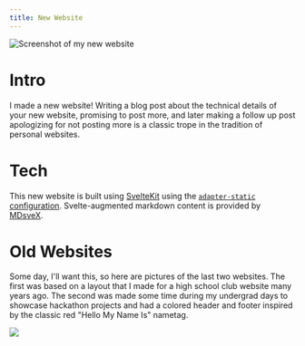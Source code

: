 ```yaml
---
title: New Website
---
```


<img src="/posts/website.png" alt="Screenshot of my new website" />

# Intro

I made a new website! Writing a blog post about the technical details of your new website, promising
to post more, and later making a follow up post apologizing for not posting more is a classic trope
in the tradition of personal websites.

# Tech

This new website is built using [SvelteKit](https://kit.svelte.dev/) using the
[`adapter-static` configuration](https://kit.svelte.dev/docs/adapters#supported-environments-static-sites).
Svelte-augmented markdown content is provided by [MDsveX](https://mdsvex.pngwn.io/).

# Old Websites

Some day, I'll want this, so here are pictures of the last two websites. The first was based on a
layout that I made for a high school club website many years ago. The second was made some time
during my undergrad days to showcase hackathon projects and had a colored header and footer inspired
by the classic red "Hello My Name Is" nametag.

<img src="/posts/old_websites.png" />
